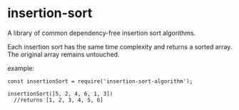 # insertion-sort
A library of common dependency-free insertion sort algorithms.

Each insertion sort has the same time complexity and returns a sorted array. The original array remains untouched.

example:

```
const insertionSort = require('insertion-sort-algorithm');

insertionSort([5, 2, 4, 6, 1, 3])
  //returns [1, 2, 3, 4, 5, 6]
```
